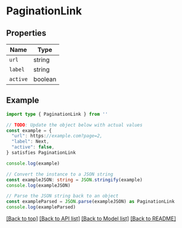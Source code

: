 
# PaginationLink


## Properties

Name | Type
------------ | -------------
`url` | string
`label` | string
`active` | boolean

## Example

```typescript
import type { PaginationLink } from ''

// TODO: Update the object below with actual values
const example = {
  "url": https://example.com?page=2,
  "label": Next,
  "active": false,
} satisfies PaginationLink

console.log(example)

// Convert the instance to a JSON string
const exampleJSON: string = JSON.stringify(example)
console.log(exampleJSON)

// Parse the JSON string back to an object
const exampleParsed = JSON.parse(exampleJSON) as PaginationLink
console.log(exampleParsed)
```

[[Back to top]](#) [[Back to API list]](../README.md#api-endpoints) [[Back to Model list]](../README.md#models) [[Back to README]](../README.md)


